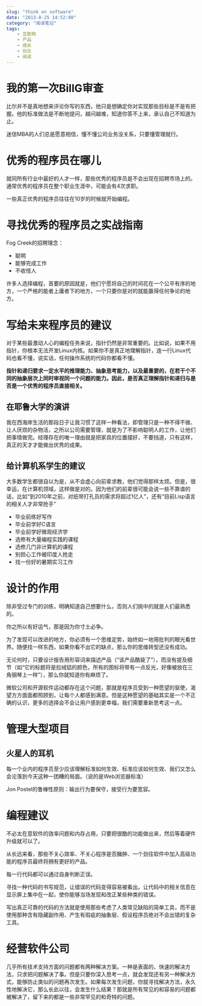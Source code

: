 ```yaml
---
slug: "think on software"
date: "2013-8-25 14:52:08"
category: "阅读笔记"
tags:
    - 互联网
    - 产品
    - 成长
    - 创业
    - 阅读
---
```

# 我的第一次BillG审查

比尔并不是真地想来评论你写的东西，他只是想确定你对实现那些目标是不是有把握。他的标准做法是不断地提问，越问越难，知道你答不上来，承认自己不知道为止。

迷信MBA的人们总是愿意相信，懂不懂公司业务没关系，只要懂管理就行。

# 优秀的程序员在哪儿

就同所有行业中最好的人才一样，那些优秀的程序员是不会出现在招聘市场上的。通常优秀的程序员在整个职业生涯中，可能会有4次求职。

一些真正优秀的程序员往往在10岁的时候就开始编程。

# 寻找优秀的程序员之实战指南

Fog Creek的招聘理念：

- 聪明
- 能够完成工作
- 不收怪人

许多人选择编程，首要的原因就是，他们宁愿将自己的时间花在一个公平有序的地方，一个严格的能者上庸者下的地方，一个只要你是对的就能赢得任何争论的地方。

# 写给未来程序员的建议

对于某些最激动人心的编程任务来说，指针仍然是非常重要的。比如说，如果不用指针，你根本无法开发Linux内核。如果你不是真正地理解指针，连一行Linux代码也看不懂，说实话，任何操作系统的代码你都看不懂。

**指针和递归要求一定水平的推理能力、抽象思考能力，以及最重要的，在若干个不同的抽象层次上同时审视同一个问题的能力。因此，是否真正理解指针和递归与是否是一个优秀的程序员直接相关。**

## 在耶鲁大学的演讲

我在西海岸生活的那段日子让我习惯了这样一种看法，即管理只是一种不得不做、让人厌烦的杂物活，之所以公司需要管理，就是为了不影响聪明人的工作，让他们把事情做完。经理存在的唯一理由就是把家具的位置摆好，不要挡道，只有这样，真正的天才才能做出优秀的成果。

## 给计算机系学生的建议

大多数学生都很自以为是，从不会虚心向前辈求教，他们觉得那样太烦。但是，很幸运，在计算机领域，这样做是对的。因为他们的前辈很可能会说一些不靠谱的话，比如“到2010年之前，对纸带打孔员的需求将超过1亿人”，还有“目前Lisp语言的相关人才非常抢手”

- 毕业前练好写作
- 毕业前学好C语言
- 毕业前学好微观经济学
- 选修有大量编程实践的课程
- 选修几门非计算机的课程
- 别担心工作被印度人抢走
- 找一份好的暑期实习工作

# 设计的作用

除非受过专门的训练，明确知道自己想要什么，否则人们挑中的就是人们最熟悉的。

你之所以有好运气，那是因为你寸土必争。

为了发现可以改进的地方，你必须有一个思维定势，始终如一地用批判的眼光看世界。随便找一样东西，如果你看不出它的缺点，那么你的思维转型还没有成功。

无论何时，只要设计报告用形容词来描述产品（“该产品酷毙了”），而没有提及细节（如“它的标题将是拉绒铝的颜色，所有的图标将带有一点反光，好像被放在三角钢琴上一样”），那么你就知道你有麻烦了。

微软公司和开源软件运动都存在这个问题，那就是程序员受到一种愿望的驱使，渴望方方面面都照顾到，让每个人都感到满意。但是这种愿望的基础其实是一个不正确的认识，更多的选择会不会让用户感到更幸福，我们需要重新思考这一点。

# 管理大型项目

## 火星人的耳机

每一个业内的程序员至少应该理解标准如何生效、标准应该如何生效、我们又怎么会沦落到今天这种一团糟的局面。（说的是Web浏览器标准）

Jon Postel的鲁棒性原则：输出行为要保守，接受行为要宽容。

# 编程建议

不必太在意软件的效率问题和内存占用，只要把很酷的功能做出来，然后等着硬件升级就可以了。

从长远来看，那些不关心效率、不关心程序是否臃肿、一个劲往软件中加入高级功能的程序员最终将拥有更好的产品。

每一行代码都可以通过自身判断正误。

寻找一种代码的书写规范，让错误的代码变得容易被看出。让代码中的相关信息在显示屏上集中在一起，使你能够当场发现和改正某些种类的错误。

写出真正可靠的代码的方法就是使用那些考虑了人类常见缺陷的简单工具，而不是使用那种含有隐藏副作用、产生有瑕疵的抽象层、假设程序员绝对不会出错的复杂工具。

# 经营软件公司

几乎所有技术支持方面的问题都有两种解决方案。一种是表面的、快速的解决方法，只求把问题解决了事。但是只要你深入思考一点，就会发现还有另一种解决方式，能够防止类似的问题再次发生。如果每次发生问题，你就寻找解决方法，永久性地解决它，那么长此以往，会发生什么结果？那就是所有常见的和容易的问题都被解决了，留下来的都是一些非常罕见的和奇特的问题。

